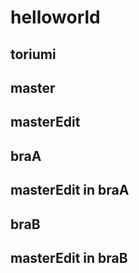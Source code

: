# helloworld

## toriumi

## master
## masterEdit
## braA
## masterEdit in braA
## braB
## masterEdit in braB
